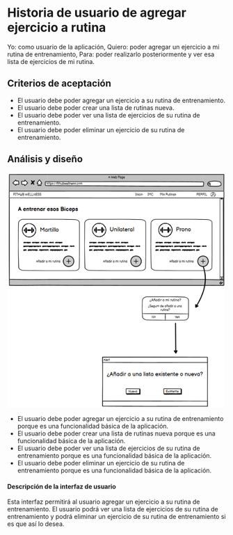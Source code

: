 # Historia de usuario de agregar ejercicio a rutina

Yo: como usuario de la aplicación,
Quiero: poder agregar un ejercicio a mi rutina de entrenamiento,
Para: poder realizarlo posteriormente y ver esa lista de ejercicios de mi rutina.

## Criterios de aceptación

- El usuario debe poder agregar un ejercicio a su rutina de entrenamiento.
- El usuario debe poder crear una lista de rutinas nueva.
- El usuario debe poder ver una lista de ejercicios de su rutina de entrenamiento.
- El usuario debe poder eliminar un ejercicio de su rutina de entrenamiento.

## Análisis y diseño

<img src="../assets/historia30.png" alt="Historia de usuario de agregar ejercicio a rutina" width="500px" ><br/>

- El usuario debe poder agregar un ejercicio a su rutina de entrenamiento porque es una funcionalidad básica de la aplicación.
- El usuario debe poder crear una lista de rutinas nueva porque es una funcionalidad básica de la aplicación.
- El usuario debe poder ver una lista de ejercicios de su rutina de entrenamiento porque es una funcionalidad básica de la aplicación.
- El usuario debe poder eliminar un ejercicio de su rutina de entrenamiento porque es una funcionalidad básica de la aplicación.

#### Descripción de la interfaz de usuario

Esta interfaz permitirá al usuario agregar un ejercicio a su rutina de entrenamiento. El usuario podrá ver una lista de ejercicios de su rutina de entrenamiento y podrá eliminar un ejercicio de su rutina de entrenamiento si es que así lo desea.